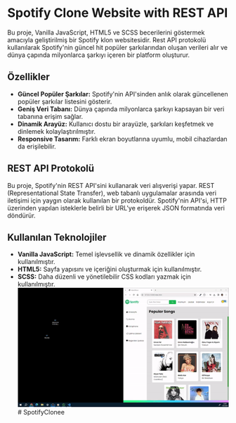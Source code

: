 # Spotify Clone Website with REST API

Bu proje, Vanilla JavaScript, HTML5 ve SCSS becerilerini göstermek amacıyla geliştirilmiş bir Spotify klon websitesidir. Rest API protokolü kullanılarak Spotify'nin güncel hit popüler şarkılarından oluşan verileri alır ve dünya çapında milyonlarca şarkıyı içeren bir platform oluşturur.

## Özellikler

- **Güncel Popüler Şarkılar:** Spotify'nin API'sinden anlık olarak güncellenen popüler şarkılar listesini gösterir.
- **Geniş Veri Tabanı:** Dünya çapında milyonlarca şarkıyı kapsayan bir veri tabanına erişim sağlar.
- **Dinamik Arayüz:** Kullanıcı dostu bir arayüzle, şarkıları keşfetmek ve dinlemek kolaylaştırılmıştır.
- **Responsive Tasarım:** Farklı ekran boyutlarına uyumlu, mobil cihazlardan da erişilebilir.

## REST API Protokolü

Bu proje, Spotify'nin REST API'sini kullanarak veri alışverişi yapar. REST (Representational State Transfer), web tabanlı uygulamalar arasında veri iletişimi için yaygın olarak kullanılan bir protokoldür. Spotify'nin API'si, HTTP üzerinden yapılan isteklerle belirli bir URL'ye erişerek JSON formatında veri döndürür.

## Kullanılan Teknolojiler

- **Vanilla JavaScript:** Temel işlevsellik ve dinamik özellikler için kullanılmıştır.
- **HTML5:** Sayfa yapısını ve içeriğini oluşturmak için kullanılmıştır.
- **SCSS:** Daha düzenli ve yönetilebilir CSS kodları yazmak için kullanılmıştır.
![](2024-03-0923-59-46-ezgif.com-video-to-gif-converter.gif)#   S p o t i f y C l o n e e 
 
 